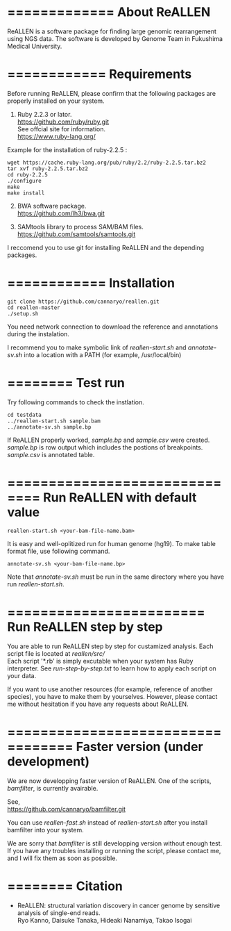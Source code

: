 =============
About ReALLEN
=============

ReALLEN is a software package for finding large genomic rearrangement using NGS data.
The software is developed by Genome Team in Fukushima Medical University.

============
Requirements
============

Before running ReALLEN, please confirm that the following packages are properly installed on your system.

1. Ruby 2.2.3 or lator.  
https://github.com/ruby/ruby.git  
See offcial site for information.  
https://www.ruby-lang.org/  

Example for the installation of ruby-2.2.5 :

    wget https://cache.ruby-lang.org/pub/ruby/2.2/ruby-2.2.5.tar.bz2
    tar xvf ruby-2.2.5.tar.bz2
    cd ruby-2.2.5
    ./configure
    make
    make install

2. BWA software package.  
https://github.com/lh3/bwa.git

3. SAMtools library to process SAM/BAM files.  
https://github.com/samtools/samtools.git

I reccomend you to use git for installing ReALLEN and the depending packages.

============
Installation
============

    git clone https://github.com/cannaryo/reallen.git
    cd reallen-master
    ./setup.sh

You need network connection to download the reference and annotations during the instalation.

I recommend you to make symbolic link of *reallen-start.sh* and *annotate-sv.sh* into a location with a PATH (for example, /usr/local/bin)

========
Test run
========

Try following commands to check the instlation.

    cd testdata
    ../reallen-start.sh sample.bam
    ../annotate-sv.sh sample.bp

If ReALLEN properly worked, *sample.bp* and *sample.csv* were created.  
*sample.bp* is row output which includes the postions of breakpoints.  
*sample.csv* is annotated table.

==============================
Run ReALLEN with default value
==============================

    reallen-start.sh <your-bam-file-name.bam>

It is easy and well-oplitized run for human genome (hg19).
To make table format file, use following command.

    annotate-sv.sh <your-bam-file-name.bp>

Note that *annotate-sv.sh* must be run in the same directory where you have run *reallen-start.sh*.

========================
Run ReALLEN step by step
========================

You are able to run ReALLEN step by step for custamized analysis.
Each script file is located at *reallen/src/*  
Each script '*.rb' is simply excutable when your system has Ruby interpreter.
See *run-step-by-step.txt* to learn how to apply each script on your data.

If you want to use another resources (for example, reference of another species), you have to make them by yourselves. 
However, please contact me without hesitation if you have any requests about ReALLEN.

==================================
Faster version (under development)
==================================

We are now developping faster version of ReALLEN.
One of the scripts, *bamfilter*, is currently avairable.

See,  
https://github.com/cannaryo/bamfilter.git

You can use *reallen-fast.sh* instead of *reallen-start.sh* after you install bamfilter into your system.

We are sorry that *bamfilter* is still developping version without enough test.
If you have any troubles installing or running the script, please contact me, and I will fix them as soon as possible. 

========
Citation
========

* ReALLEN: structural variation discovery in cancer genome by sensitive analysis of single-end reads.  
 Ryo Kanno, Daisuke Tanaka, Hideaki Nanamiya, Takao Isogai
